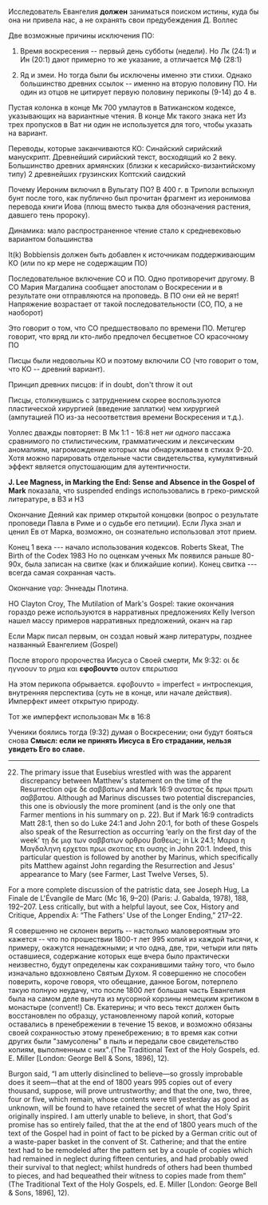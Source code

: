 Исследователь Евангелия **должен** заниматься поиском истины, куда бы она ни привела нас, а не охранять свои предубеждения
Д. Воллес

Две возможные причины исключения ПО: 

1. Время воскресения -- первый день субботы (недели). Но Лк (24:1) и Ин (20:1) дают примерно то же указание, а отличается Мф (28:1)

2. Яд и змеи. Но тогда были бы исключены именно эти стихи. Однако большинство древних ссылок -- именно на вторую половину ПО. Ни один из отцов не цитирует первую половину перикопы (9-14) до 4 в. 


Пустая колонка в конце Мк
700 умлаутов в Ватиканском кодексе, указывающих на вариантные чтения. В конце Мк такого знака нет
Из трех пропусков в Ват ни один не используется для того, чтобы указать на вариант.

Переводы, которые заканчиваются КО:
Синайский сирийский манускрипт. Древнейший сирийский текст, восходящий ко 2 веку.
Большинство древних армянских (близки к кесарийско-византийскому типу)
2 древнейших грузинских
Коптский саидский

Почему Иероним включил в Вульгату ПО? В 400 г. в Триполи вспыхнул бунт после того, как публично был прочитан фрагмент из иеронимова перевода книги Иова (плющ вместо тыква для обозначения растения, давшего тень пророку).

Динамика: мало распространенное чтение стало к средневековью вариантом большинства

It(k) Bobbiensis должен быть добавлен к источникам поддерживающим КО (или по кр мере не содержащим ПО)

Последовательное включение СО и ПО.
Одно противоречит другому. В СО Мария Магдалина сообщает апостолам о Воскресении и в результате они отправляются на проповедь. В ПО они ей не верят! Напряжение возрастает от такой последовательности (СО, ПО, а не наоборот)

Это говорит о том, что СО предшествовало по времени ПО.
Метцгер говорит, что вряд ли кто-либо предпочел бесцветное СО красочному ПО

Писцы были недовольны КО и поэтому включили СО (что говорит о том, что КО -- древний вариант).

Принцип древних писцов: if in doubt, don't throw it out

Писцы, столкнувшись с затруднением скорее воспользуются пластической хирургией (введение заплатки) чем хирургией (ампутацией ПО из-за несоответствия времени Воскресения и т.д.).

Уоллес дважды повторяет:
В Мк 1:1 - 16:8 нет *ни одного* пассажа сравнимого по стилистическим, грамматическим и лексическим аномалиям, нагромождение которых мы обнаруживаем в стихах 9-20. Хотя можно парировать отдельные части свидетельства, кумулятивный эффект является опустошающим для аутентичности.

**J. Lee Magness, in Marking the End: Sense and Absence in the Gospel of Mark**
показала, что suspended endings использовались в греко-римской литературе, в ВЗ и НЗ

Окончание Деяний как пример открытой концовки (вопрос о результате проповеди Павла в Риме и о судьбе его петиции). Если Лука знал и ценил Ев от Марка, возможно, он сознательно использовал этот прием.

Конец 1 века --- начало использования кодексов. Roberts Skeat, The Birth of the Codex 1983
Но по оценкам ученых Мк появился раньше 80-90х, была записан на свитке (как и ближайшие копии). Конец свитка --- всегда самая сохранная часть.

Окончание γαρ: Эннеады Плотина.

НО Clayton Croy, The Mutilation of Mark's Gospel: такие окончания гораздо реже используются в нарративных предложениях
Kelly Iverson нашел массу примеров нарративных предложений, оканч на гар

Если Марк писал первым, он создал новый жанр литературы, позднее названный Евангелием (Gospel)

После второго пророчества Иисуса о Своей смерти, Мк 9:32:
οι δε ηγνοουν το ρημα και **εφοβουντο** αυτον επερωτισα 

На этом перикопа обрывается.
εφοβουντο = imperfect = интроспекция, внутренняя перспектива (суть не в конце, или начале действия). Имперфект имеет открытую природу.

Тот же имперфект использован Мк в 16:8

Ученики боялись тогда (9:32) думая о Воскресении; они будут бояться снова
**Смысл: если не принять Иисуса в Его страдании, нельзя увидеть Его во славе.**

----------------

22. The primary issue that Eusebius wrestled with was the apparent discrepancy between Matthew's statement on the time of the Resurrection οψε δε σαββατων  and Mark 16:9 αναστας δε πρωι πρωτι σαββατου. Although ad Marinus discusses two potential discrepancies, this one is obviously the more prominent (and is the only one that Farmer mentions in his summary on p. 22). But if Mark 16:9 contradicts Matt 28:1, then so do Luke 24:1 and John 20:1, for both of these Gospels also speak of the Resurrection as occurring ‘early on the first day of the week’ τῃ δε μιᾳ των σαββατων ορθρου βαθεως; in Lk 24.1; Μαρια η Μαγδαληνη ερχεται πρωι σκοτιας ετι ουσης in John 20:1. Indeed, this particular question is followed by another by Marinus, which specifically pits Matthew against John regarding the Resurrection and Jesus' appearance to Mary (see Farmer, Last Twelve Verses, 5).

For a more complete discussion of the patristic data, see Joseph Hug, La Finale de L'Évangile de Marc (Mc 16, 9–20) (Paris: J. Gabalda, 1978), 188, 192–207. Less critically, but with a helpful layout, see Cox, History and Critique, Appendix A: “The Fathers' Use of the Longer Ending,” 217–22.

Я совершенно не склонен верить -- настолько маловероятным это кажется -- что по прошествии 1800-т лет 995 копий из каждой тысячи, к примеру, окажутся ненадежными; и что одна, две, три, четыри или пять оставшиеся, содержание которых еще вчера было практически неизвестно, будут определены как сохранившими тайну того, что было изначально вдохновлено Святым Духом. Я совершенно не способен поверить, короче говоря, что обещание, данное Богом, потерпело такую полную неудачу, что после 1800 лет большая часть Евангелия была на самом деле вынута из мусорной корзины немецким критиком в монастыре (convent!) Св. Екатерины; и что весь текст должен быть восстановлен по образцу, установленному парой копий, которые оставались в пренебрежении в течение 15 веков, и возможно обязаны своей сохранностью этому пренебрежению; в то время как сотни других были "замусолены" в пыль и передали свое свидетельство копиям, выполненным с них".(The Traditional Text of the Holy Gospels, ed. E. Miller [London: George Bell & Sons, 1896], 12). 

Burgon said, “I am utterly disinclined to believe—so grossly improbable does it seem—that at the end of 1800 years 995 copies out of every thousand, suppose, will prove untrustworthy; and that the one, two, three, four or five, which remain, whose contents were till yesterday as good as unknown, will be found to have retained the secret of what the Holy Spirit originally inspired. I am utterly unable to believe, in short, that God's promise has so entirely failed, that the at the end of 1800 years much of the text of the Gospel had in point of fact to be picked by a German critic out of a waste-paper basket in the convent of St. Catherine; and that the entire text had to be remodeled after the pattern set by a couple of copies which had remained in neglect during fifteen centuries, and had probably owed their survival to that neglect; whilst hundreds of others had been thumbed to pieces, and had bequeathed their witness to copies made from them” (The Traditional Text of the Holy Gospels, ed. E. Miller [London: George Bell & Sons, 1896], 12). 


